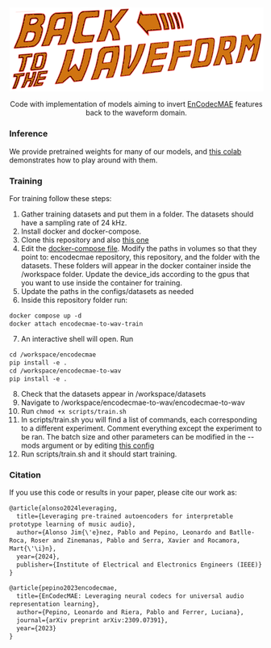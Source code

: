 <p align="center">
  <img src="https://github.com/mrpep/encodecmae-to-wav/blob/main/back2waveform.png" title="Logo saying 'Back to the waveform'">
</p>
<p align="center">
  Code with implementation of models aiming to invert <a href="https://github.com/habla-liaa/encodecmae">EnCodecMAE</a> features back to the waveform domain.
</p>



### Inference
We provide pretrained weights for many of our models, and [this colab](https://colab.research.google.com/drive/1vxAvLuzSe2QJkcSTzck96GBM35wIka_a?usp=sharing) demonstrates how to play around with them.

### Training
For training follow these steps:
1) Gather training datasets and put them in a folder. The datasets should have a sampling rate of 24 kHz.
2) Install docker and docker-compose.
3) Clone this repository and also [this one](https://github.com/habla-liaa/encodecmae)
4) Edit the [docker-compose file](https://github.com/mrpep/encodecmae-to-wav/blob/main/encodecmae-to-wav/docker-compose.yml). Modify the paths in volumes so that they point to: encodecmae repository, this repository, and the folder with the datasets. These folders will appear in the docker container inside the /workspace folder. Update the device_ids according to the gpus that you want to use inside the container for training.
5) Update the paths in the configs/datasets as needed
6) Inside this repository folder run:
  ```
docker compose up -d
docker attach encodecmae-to-wav-train
  ```
7) An interactive shell will open. Run
```
cd /workspace/encodecmae
pip install -e .
cd /workspace/encodecmae-to-wav
pip install -e .
```
8) Check that the datasets appear in /workspace/datasets
9) Navigate to /workspace/encodecmae-to-wav/encodecmae-to-wav
10) Run
   ```chmod +x scripts/train.sh```
11) In scripts/train.sh you will find a list of commands, each corresponding to a different experiment. Comment everything except the experiment to be ran. The batch size and other parameters can be modified in the --mods argument or by editing [this config](https://github.com/mrpep/encodecmae-to-wav/blob/main/encodecmae-to-wav/configs/base/decode_encodecmae.gin)
12) Run scripts/train.sh and it should start training.

### Citation

If you use this code or results in your paper, please cite our work as:
```
@article{alonso2024leveraging,
  title={Leveraging pre-trained autoencoders for interpretable prototype learning of music audio},
  author={Alonso Jim{\'e}nez, Pablo and Pepino, Leonardo and Batlle-Roca, Roser and Zinemanas, Pablo and Serra, Xavier and Rocamora, Mart{\'\i}n},
  year={2024},
  publisher={Institute of Electrical and Electronics Engineers (IEEE)}
}
```
```
@article{pepino2023encodecmae,
  title={EnCodecMAE: Leveraging neural codecs for universal audio representation learning},
  author={Pepino, Leonardo and Riera, Pablo and Ferrer, Luciana},
  journal={arXiv preprint arXiv:2309.07391},
  year={2023}
}
```
